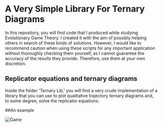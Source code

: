 # A Very Simple Library For Ternary Diagrams

In this repository, you will find code that I produced while studying Evolutionary Game Theory. I created it with the aim of possibly helping others in search of these kinds of solutions. However, I would like to recommend caution when using these scripts for any important application without thoroughly checking them yourself, as I cannot guarantee the accuracy of the results they provide. Therefore, use them at your own discretion.

## Replicator equations and ternary diagrams
Inside the folder 'Ternary Lib,' you will find a very crude implementation of a library that you can use to plot qualitative trajectory ternary diagrams and, to some degree, solve the replicator equations.

##An example

![Game](https://github.com/edvvi/a-very-simple-ternary-lib/assets/157051183/3a0517c3-490d-4e7d-ac1d-9a004e490c90)
